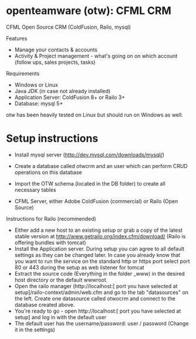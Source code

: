 openteamware (otw): CFML CRM
============================

CFML Open Source CRM (ColdFusion, Railo, mysql)

Features

- Manage your contacts & accounts
- Activity & Project management - what's going on on which account (follow ups, sales projects, tasks)



Requirements

- Windows or Linux
- Java JDK (in case not already installed)
- Application Server: ColdFusion 8+ or Railo 3+
- Database: mysql 5+

otw has been heavily tested on Linux but should run on Windows as well.

Setup instructions
==================

- Install mysql server (http://dev.mysql.com/downloads/mysql/)
- Create a database called otwcrm and an user which can perform CRUD operations on this database
- Import the OTW schema (located in the DB folder) to create all necessary tables

- CFML Server, either Adobe ColdFusion (commercial) or Railo (Open Source)

Instructions for Railo (recommended)
- Either add a new host to an existing setup or grab a copy of the latest stable version at http://www.getrailo.org/index.cfm/download/ (Railo is offering bundles with tomcat)
- Install the Application server. During setup you can agree to all default settings as they can be changed later. In case you already know that you want to run the service on the standard http or https port select port 80 or 443 during the setup as web listener for tomcat
- Extract the source code (Everything in the folder _www) in the desired host directory or the default wwwroot.
- Open the railo manager (http://localhost:[ port you have selected at setup]/railo-context/admin/web.cfm and go to the tab "datasources" on the left. Create one datasource called otwocrm and connect to the database created above.
- You're ready to go - open http://localhost:[ port you have selected at setup] and log in with the default user
- The default user has the username/password: user / password (Change it in the settings)
